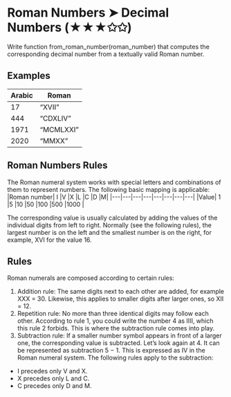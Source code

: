 # Roman Numbers ➤ Decimal Numbers (★★★✩✩)

Write function from_roman_number(roman_number) that computes the corresponding decimal number from a textually valid Roman number.

## Examples

| Arabic | Roman     |
| ------ | --------- |
| 17     | “XVII”    |
| 444    | “CDXLIV”  |
| 1971   | “MCMLXXI” |
| 2020   | “MMXX”    |

## Roman Numbers Rules

The Roman numeral system works with special letters and combinations of them to represent numbers. The following basic mapping is applicable:
|Roman number| I |V |X |L |C |D |M|
|---|---|---|---|---|---|---|---|
|Value| 1 |5 |10 |50 |100 |500 |1000 |

The corresponding value is usually calculated by adding the values of the individual digits from left to right. Normally (see the following rules), the largest number is on the left and the smallest number is on the right, for example, XVI for the value 16.

## Rules

Roman numerals are composed according to certain rules:

1. Addition rule: The same digits next to each other are added, for example XXX = 30. Likewise, this applies to smaller digits after larger ones, so XII = 12.
2. Repetition rule: No more than three identical digits may follow
each other. According to rule 1, you could write the number 4 as
IIII, which this rule 2 forbids. This is where the subtraction rule
comes into play.
3. Subtraction rule: If a smaller number symbol appears in front of a
larger one, the corresponding value is subtracted. Let’s look again
at 4. It can be represented as subtraction 5 − 1. This is expressed
as IV in the Roman numeral system. The following rules apply to
the subtraction:
- I precedes only V and X.
- X precedes only L and C.
- C precedes only D and M.
